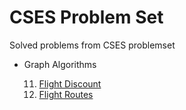 # CSES Problem Set
Solved problems from CSES problemset

- Graph Algorithms

  11. [Flight Discount](graph/G11_flight_discount.md)
  12. [Flight Routes](graph/G13_flight_route.md)
